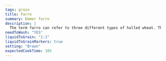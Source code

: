```yaml
---
tags: grain
title: Farro
summary: Emmer farro
description: |
  The term farro can refer to three different types of hulled wheat. This page is specifically for farro made from emmer (the most common type).
needToWash: "YES"
liquidToGrain: "1:1"
liquidToGrainMarkers: true
setting: "Brown"
expectedCookTime: 105
---
```

